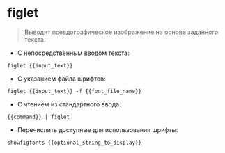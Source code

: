 # figlet

> Выводит псевдографическое изображение на основе заданного текста.

- С непосредственным вводом текста:

`figlet {{input_text}}`

- С указанием файла шрифтов:

`figlet {{input_text}} -f {{font_file_name}}`

- С чтением из стандартного ввода:

`{{command}} | figlet`

- Перечислить доступные для использования шрифты:

`showfigfonts {{optional_string_to_display}}`
